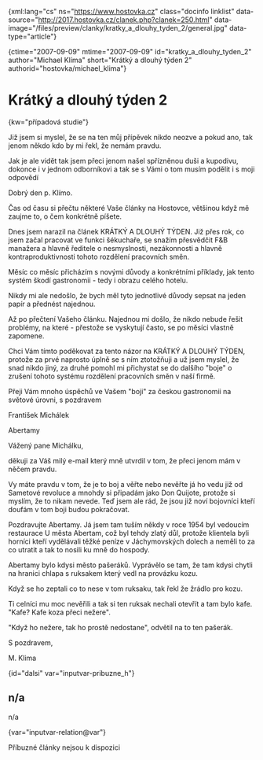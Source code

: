 
{xml:lang="cs" ns="https://www.hostovka.cz" class="docinfo linklist" data-source="http://2017.hostovka.cz/clanek.php?clanek=250.html" data-image="/files/preview/clanky/kratky\_a\_dlouhy\_tyden\_2/general.jpg" data-type="article"}

{ctime="2007-09-09" mtime="2007-09-09" id="kratky\_a\_dlouhy\_tyden\_2" author="Michael Klíma" short="Krátký a dlouhý týden 2" authorid="hostovka/michael_klima"}

# Krátký a dlouhý týden 2

<!-- generated attribute kw by user_udpatekw.sh on 2020-05-07, do not edit -->

{kw="případová studie"}

Již jsem si myslel, že se na ten můj přípěvek nikdo neozve a pokud ano, tak jenom někdo kdo by mi řekl, že nemám pravdu.

Jak je ale vidět tak jsem přeci jenom našel spřízněnou duši a kupodivu, dokonce i v jednom odborníkovi a tak se s Vámi o tom musím podělit i s moji odpovědí

Dobrý den p. Klímo.

Čas od času si přečtu některé Vaše články na Hostovce, většinou když mě zaujme to, o čem konkrétně píšete.

Dnes jsem narazil na článek KRÁTKÝ A DLOUHÝ TÝDEN. Již přes rok, co jsem začal pracovat ve funkci šékuchaře, se snažím přesvědčit F&B manažera a hlavně ředitele o nesmyslnosti, nezákonnosti a hlavně kontraproduktivnosti tohoto rozdělení pracovních směn.

Měsíc co měsíc přicházím s novými důvody a konkrétními příklady, jak tento systém škodí gastronomii - tedy i obrazu celého hotelu.

Nikdy mi ale nedošlo, že bych měl tyto jednotlivé důvody sepsat na jeden papír a přednést najednou.

Až po přečtení Vašeho článku. Najednou mi došlo, že nikdo nebude řešit problémy, na které - přestože se vyskytují často, se po měsíci vlastně zapomene.

Chci Vám tímto poděkovat za tento názor na KRÁTKÝ A DLOUHÝ TÝDEN, protože za prvé naprosto úplně se s ním ztotožňuji a už jsem myslel, že snad nikdo jiný, za druhé pomohl mi přichystat se do dalšího "boje" o zrušení tohoto systému rozdělení pracovních směn v naší firmě.

Přeji Vám mnoho úspěchů ve Vašem "boji" za českou gastronomii na světové úrovni, s pozdravem

František Michálek

Abertamy

Vážený pane Michálku,

děkuji za Váš milý e-mail který mně utvrdil v tom, že přeci jenom mám v něčem pravdu.

Vy máte pravdu v tom, že je to boj a věřte nebo nevěřte já ho vedu již od Sametové revoluce a mnohdy si připadám jako Don Quijote, protože si myslím, že to nikam nevede. Teď jsem ale rád, že jsou již noví bojovníci kteří doufám v tom boji budou pokračovat.

Pozdravujte Abertamy. Já jsem tam tuším někdy v roce 1954 byl vedoucím restaurace U města Abertam, což byl tehdy zlatý důl, protože klientela byli horníci kteří vydělávali těžké peníze v Jáchymovských dolech a neměli to za co utratit a tak to nosili ku mně do hospody.

Abertamy bylo kdysi město pašeráků. Vyprávělo se tam, že tam kdysi chytli na hranici chlapa s ruksakem který vedl na provázku kozu.

Když se ho zeptali co to nese v tom ruksaku, tak řekl že žrádlo pro kozu.

Ti celníci mu moc nevěřili a tak si ten ruksak nechali otevřít a tam bylo kafe. "Kafe? Kafe koza přeci nežere".

"Když ho nežere, tak ho prostě nedostane", odvětil na to ten pašerák.

S pozdravem,

M. Klima

{id="dalsi" var="inputvar-pribuzne_h"}

## n/a

n/a

{var="inputvar-relation@var"}

Příbuzné články nejsou k dispozici

